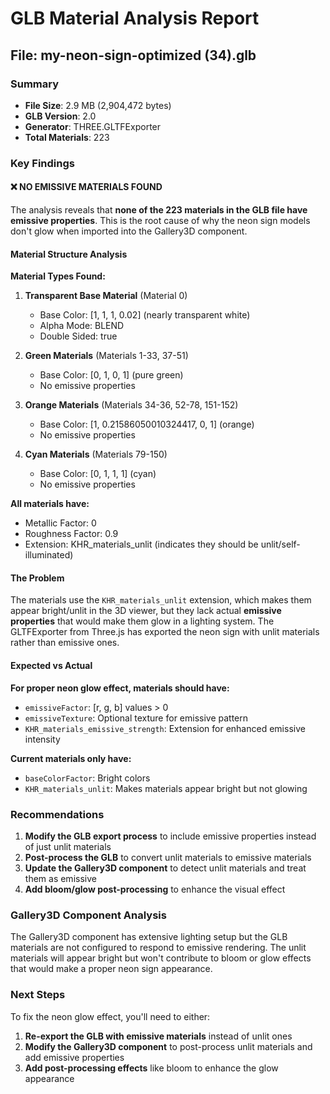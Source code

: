 # GLB Material Analysis Report

## File: my-neon-sign-optimized (34).glb

### Summary
- **File Size**: 2.9 MB (2,904,472 bytes)
- **GLB Version**: 2.0
- **Generator**: THREE.GLTFExporter
- **Total Materials**: 223

### Key Findings

#### ❌ **NO EMISSIVE MATERIALS FOUND**

The analysis reveals that **none of the 223 materials in the GLB file have emissive properties**. This is the root cause of why the neon sign models don't glow when imported into the Gallery3D component.

#### Material Structure Analysis

**Material Types Found:**
1. **Transparent Base Material** (Material 0)
   - Base Color: [1, 1, 1, 0.02] (nearly transparent white)
   - Alpha Mode: BLEND
   - Double Sided: true

2. **Green Materials** (Materials 1-33, 37-51)
   - Base Color: [0, 1, 0, 1] (pure green)
   - No emissive properties

3. **Orange Materials** (Materials 34-36, 52-78, 151-152)
   - Base Color: [1, 0.21586050010324417, 0, 1] (orange)
   - No emissive properties

4. **Cyan Materials** (Materials 79-150)
   - Base Color: [0, 1, 1, 1] (cyan)
   - No emissive properties

**All materials have:**
- Metallic Factor: 0
- Roughness Factor: 0.9
- Extension: KHR_materials_unlit (indicates they should be unlit/self-illuminated)

#### The Problem

The materials use the `KHR_materials_unlit` extension, which makes them appear bright/unlit in the 3D viewer, but they lack actual **emissive properties** that would make them glow in a lighting system. The GLTFExporter from Three.js has exported the neon sign with unlit materials rather than emissive ones.

#### Expected vs Actual

**For proper neon glow effect, materials should have:**
- `emissiveFactor`: [r, g, b] values > 0
- `emissiveTexture`: Optional texture for emissive pattern
- `KHR_materials_emissive_strength`: Extension for enhanced emissive intensity

**Current materials only have:**
- `baseColorFactor`: Bright colors
- `KHR_materials_unlit`: Makes materials appear bright but not glowing

### Recommendations

1. **Modify the GLB export process** to include emissive properties instead of just unlit materials
2. **Post-process the GLB** to convert unlit materials to emissive materials
3. **Update the Gallery3D component** to detect unlit materials and treat them as emissive
4. **Add bloom/glow post-processing** to enhance the visual effect

### Gallery3D Component Analysis

The Gallery3D component has extensive lighting setup but the GLB materials are not configured to respond to emissive rendering. The unlit materials will appear bright but won't contribute to bloom or glow effects that would make a proper neon sign appearance.

### Next Steps

To fix the neon glow effect, you'll need to either:
1. **Re-export the GLB with emissive materials** instead of unlit ones
2. **Modify the Gallery3D component** to post-process unlit materials and add emissive properties
3. **Add post-processing effects** like bloom to enhance the glow appearance
